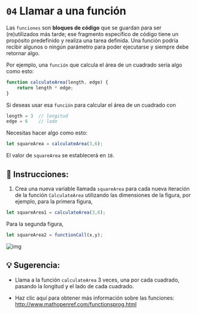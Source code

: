 # `04` Llamar a una función

Las `funciones` son **bloques de código** que se guardan para ser (re)utilizados más tarde; ese fragmento específico de código tiene un propósito predefinido y realiza una tarea definida. Una función podría recibir algunos o ningún parámetro para poder ejecutarse y siempre debe retornar algo.

Por ejemplo, una `función` que calcula el área de un cuadrado sería algo como esto:

```js
function calculateArea(length, edge) {
    return length * edge;
}
```

Si deseas usar esa `función` para calcular el área de un cuadrado con

```js
length = 3  // longitud
edge = 6    // lado
```

Necesitas hacer algo como esto:

```js
let squareArea = calculateArea(3,6);
```

El valor de `squareArea` se establecerá en `18`.

## 📝 Instrucciones:

1. Crea una nueva variable llamada `squareArea` para cada nueva iteración de la función `CalculateArea` utilizando las dimensiones de la figura, por ejemplo, para la primera figura,

```js
let squareArea1 = calculateArea(3,6);
```

Para la segunda figura,

```js
let squareArea2 = functionCall(x,y);
```

![img](http://i.imgur.com/VyoJRAL.png)



## 💡 Sugerencia:

+ Llama a la función `calculateArea` 3 veces, una por cada cuadrado, pasando la longitud y el lado de cada cuadrado.

+ Haz clic aquí para obtener más información sobre las funciones: http://www.mathopenref.com/functionsprog.html
